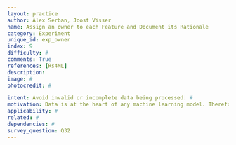 ```yaml
---
layout: practice
author: Alex Serban, Joost Visser
name: Assign an owner to each Feature and Document its Rationale
category: Experiment
unique_id: exp_owner
index: 9
difficulty: #
comments: True
references: [Rs4ML]
description:
image: #
photocredit: #

intent: Avoid invalid or incomplete data being processed. #
motivation: Data is at the heart of any machine learning model. Therefore, having the right data is crucial for model quality. #
applicability: #
related: #
dependencies: #
survey_question: Q32
---
```

